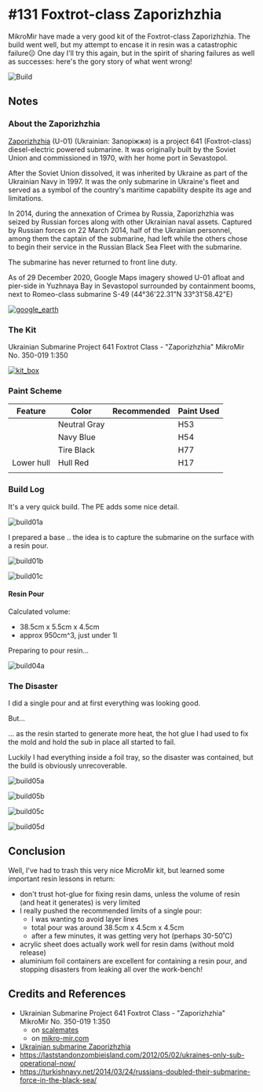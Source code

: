 # #131 Foxtrot-class Zaporizhzhia

MikroMir have made a very good kit of the Foxtrot-class Zaporizhzhia. The build went well, but my attempt to encase it in resin was a catastrophic failure☹ One day I'll try this again, but in the spirit of sharing failures as well as successes: here's the gory story of what went wrong!

![Build](./assets/Zaporizhzhia_build.jpg?raw=true)

## Notes

### About the Zaporizhzhia

[Zaporizhzhia](https://en.wikipedia.org/wiki/Ukrainian_submarine_Zaporizhzhia) (U-01) (Ukrainian: Запоріжжя) is a project 641 (Foxtrot-class) diesel-electric powered submarine. It was originally built by the Soviet Union and commissioned in 1970, with her home port in Sevastopol.

After the Soviet Union dissolved, it was inherited by Ukraine as part of the Ukrainian Navy in 1997. It was the only submarine in Ukraine's fleet and served as a symbol of the country's maritime capability despite its age and limitations.

In 2014, during the annexation of Crimea by Russia, Zaporizhzhia was seized by Russian forces along with other Ukrainian naval assets. Captured by Russian forces on 22 March 2014, half of the Ukrainian personnel, among them the captain of the submarine, had left while the others chose to begin their service in the Russian Black Sea Fleet with the submarine.

The submarine has never returned to front line duty.

As of 29 December 2020, Google Maps imagery showed U-01 afloat and pier-side in Yuzhnaya Bay in Sevastopol surrounded by containment booms, next to Romeo-class submarine S-49 (44°36'22.31"N  33°31'58.42"E)

[![google_earth](./assets/google_earth.png?raw=true)](https://maps.app.goo.gl/9YzbXDkk9yeQjd5p6)

### The Kit

Ukrainian Submarine Project 641 Foxtrot Class - "Zaporizhzhia" MikroMir No. 350-019 1:350

[![kit_box](./assets/kit_box.jpg)](https://www.scalemates.com/kits/mikromir-350-019-project-641-foxtrot-class-zaporizhzhia--949107)

### Paint Scheme

| Feature               | Color                | Recommended | Paint Used |
|-----------------------|----------------------|-------------|------------|
|                       | Neutral Gray         |             | H53        |
|                       | Navy Blue            |             | H54        |
|                       | Tire Black           |             | H77        |
| Lower hull            | Hull Red             |             | H17        |
|                       |                      |             |            |

### Build Log

It's a very quick build. The PE adds some nice detail.

![build01a](./assets/build01a.jpg?raw=true)

I prepared a base .. the idea is to capture the submarine on the surface with a resin pour.

![build01b](./assets/build01b.jpg?raw=true)

![build01c](./assets/build01c.jpg?raw=true)

#### Resin Pour

Calculated volume:

* 38.5cm x 5.5cm x 4.5cm
* approx 950cm^3, just under 1l

Preparing to pour resin...

![build04a](./assets/build04a.jpg?raw=true)

### The Disaster

I did a single pour and at first everything was looking good.

But...

... as the resin started to generate more heat, the hot glue I had used to fix the mold and hold the sub in place all started to fail.

Luckily I had everything inside a foil tray, so the disaster was contained,
but the build is obviously unrecoverable.

![build05a](./assets/build05a.jpg?raw=true)

![build05b](./assets/build05b.jpg?raw=true)

![build05c](./assets/build05c.jpg?raw=true)

![build05d](./assets/build05d.jpg?raw=true)

## Conclusion

Well, I've had to trash this very nice MicroMir kit, but learned some important resin lessons in return:

* don't trust hot-glue for fixing resin dams, unless the volume of resin (and heat it generates) is very limited
* I really pushed the recommended limits of a single pour:
    * I was wanting to avoid layer lines
    * total pour was around 38.5cm x 4.5cm x 4.5cm
    * after a few minutes, it was getting very hot (perhaps 30-50˚C)
* acrylic sheet does actually work well for resin dams (without mold release)
* aluminium foil containers are excellent for containing a resin pour, and stopping disasters from leaking all over the work-bench!

## Credits and References

* Ukrainian Submarine Project 641 Foxtrot Class - "Zaporizhzhia" MikroMir No. 350-019 1:350
    * on [scalemates](https://www.scalemates.com/kits/mikromir-350-019-project-641-foxtrot-class-zaporizhzhia--949107)
    * on [mikro-mir.com](http://mikro-mir.com/en/ships-scales/1-350/170-project-641.html)
* [Ukrainian submarine Zaporizhzhia](https://en.wikipedia.org/wiki/Ukrainian_submarine_Zaporizhzhia)
* <https://laststandonzombieisland.com/2012/05/02/ukraines-only-sub-operational-now/>
* <https://turkishnavy.net/2014/03/24/russians-doubled-their-submarine-force-in-the-black-sea/>
